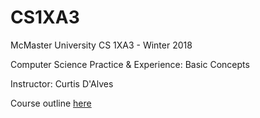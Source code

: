 # CS1XA3
McMaster University CS 1XA3 - Winter 2018 

Computer Science Practice & Experience: Basic Concepts

Instructor: Curtis D'Alves

Course outline [here](http://www.cas.mcmaster.ca/~dalvescb/)



